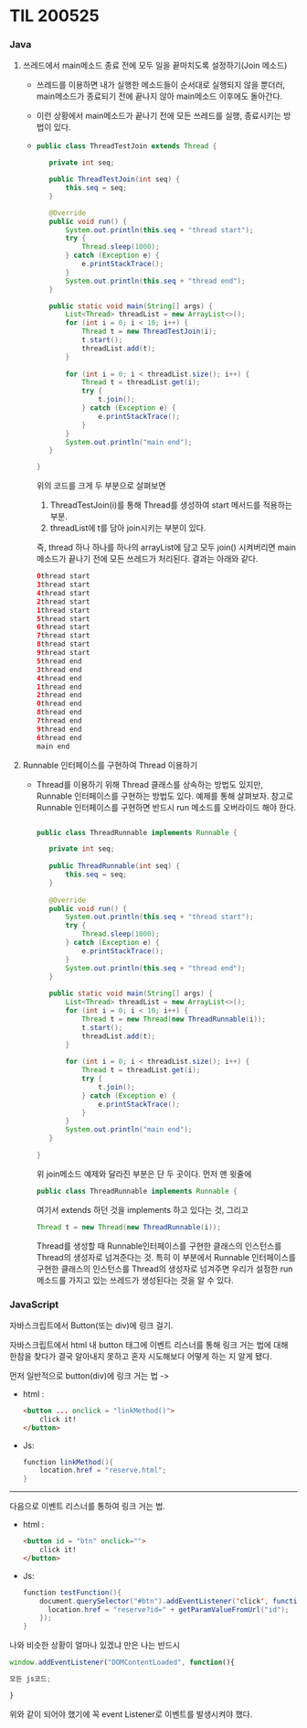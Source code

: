 # TIL 200525

### Java

1. 쓰레드에서 main메소드 종료 전에 모두 일을 끝마치도록 설정하기(Join 메소드)
   
   - 쓰레드를 이용하면 내가 실행한 메소드들이 순서대로 실행되지 않을 뿐더러, main메소드가 종료되기 전에 끝나지 않아 main메소드 이후에도 돌아간다.
   
   - 이런 상황에서 main메소드가 끝나기 전에 모든 쓰레드를 실행, 종료시키는 방법이 있다.
   
   - ```java
     public class ThreadTestJoin extends Thread {
     
     	private int seq;
     
     	public ThreadTestJoin(int seq) {
     		this.seq = seq;
     	}
     
     	@Override
     	public void run() {
     		System.out.println(this.seq + "thread start");
     		try {
     			Thread.sleep(1000);
     		} catch (Exception e) {
     			e.printStackTrace();
     		}
     		System.out.println(this.seq + "thread end");
     	}
     
     	public static void main(String[] args) {
     		List<Thread> threadList = new ArrayList<>();
     		for (int i = 0; i < 10; i++) {
     			Thread t = new ThreadTestJoin(i);
     			t.start();
     			threadList.add(t);
     		}
     		
     		for (int i = 0; i < threadList.size(); i++) {
     			Thread t = threadList.get(i);
     			try {
     				t.join();
     			} catch (Exception e) {
     				e.printStackTrace();
     			}
     		}
     		System.out.println("main end");
     	}
     
     }
     
     ```
   
     위의 코드를 크게 두 부분으로 살펴보면 
   
     1. ThreadTestJoin(i)를 통해 Thread를 생성하여 start 메서드를 적용하는 부분.
     2. threadList에 t를 담아 join시키는 부분이 있다.
   
     즉, thread 하나 하나를 하나의 arrayList에 담고 모두 join() 시켜버리면 main메소드가 끝나기 전에 모든 쓰레드가 처리된다. 결과는 아래와 같다.
   
     ```java
     0thread start
     3thread start
     4thread start
     2thread start
     1thread start
     5thread start
     6thread start
     7thread start
     8thread start
     9thread start
     5thread end
     3thread end
     4thread end
     1thread end
     2thread end
     0thread end
     8thread end
     7thread end
     9thread end
     6thread end
     main end
     ```
   
     
   
2. Runnable 인터페이스를 구현하여 Thread 이용하기

   - Thread를 이용하기 위해 Thread 클래스를 상속하는 방법도 있지만, Runnable 인터페이스를 구현하는 방법도 있다. 예제를 통해 살펴보자. 참고로 Runnable 인터페이스를 구현하면 반드시 run 메소드를 오버라이드 해야 한다.

     ```java
     
     public class ThreadRunnable implements Runnable {
     
     	private int seq;
     	
     	public ThreadRunnable(int seq) {
     		this.seq = seq;
     	}
     	
     	@Override
     	public void run() {
     		System.out.println(this.seq + "thread start");
     		try {
     			Thread.sleep(1000);
     		} catch (Exception e) {
     			e.printStackTrace();
     		}
     		System.out.println(this.seq + "thread end");
     	}
     	
     	public static void main(String[] args) {
     		List<Thread> threadList = new ArrayList<>();
     		for (int i = 0; i < 10; i++) {
     			Thread t = new Thread(new ThreadRunnable(i));
     			t.start();
     			threadList.add(t);
     		}
     		
     		for (int i = 0; i < threadList.size(); i++) {
     			Thread t = threadList.get(i);
     			try {
     				t.join();
     			} catch (Exception e) {
     				e.printStackTrace();
     			}
     		}
     		System.out.println("main end");
     	}
     	
     }
     ```

     위 join메소드 예제와 달라진 부분은 단 두 곳이다. 먼저 맨 윗줄에

     ```java
     public class ThreadRunnable implements Runnable {
     ```

     여기서 extends 하던 것을 implements 하고 있다는 것, 그리고

     ```java
     Thread t = new Thread(new ThreadRunnable(i));
     ```

     Thread를 생성할 때 Runnable인터페이스를 구현한 클래스의 인스턴스를 Thread의 생성자로 넘겨준다는 것. 특히 이 부분에서 Runnable 인터페이스를 구현한 클래스의 인스턴스를 Thread의 생성자로 넘겨주면 우리가 설정한 run 메소드를 가지고 있는 쓰레드가 생성된다는 것을 알 수 있다.

### JavaScript

자바스크립트에서 Button(또는 div)에 링크 걸기.

자바스크립트에서 html 내 button 태그에 이벤트 리스너를 통해 링크 거는 법에 대해 한참을 찾다가 결국 알아내지 못하고 혼자 시도해보다 어떻게 하는 지 알게 됐다.

먼저 일반적으로 button(div)에 링크 거는 법 ->

- html :

  ```html
  <button ... onclick = "linkMethod()">
      click it!
  </button>
  ```

- Js:

  ```java
  function linkMethod(){
      location.href = "reserve.html";
  }
  ```

---

다음으로 이벤트 리스너를 통하여 링크 거는 법.

* html :

  ```html
  <button id = "btn" onclick="">
      click it!
  </button>
  ```

* Js:

  ```java
  function testFunction(){
      document.querySelector("#btn").addEventListener('click', function(){
      	location.href = "reserve?id=" + getParamValueFromUrl("id");
      });
  }
  ```

나와 비슷한 상황이 얼마나 있겠냐 만은 나는 반드시 

```javascript
window.addEventListener("DOMContentLoaded", function(){

모든 js코드;

}
```

위와 같이 되어야 했기에 꼭 event Listener로 이벤트를 발생시켜야 했다.